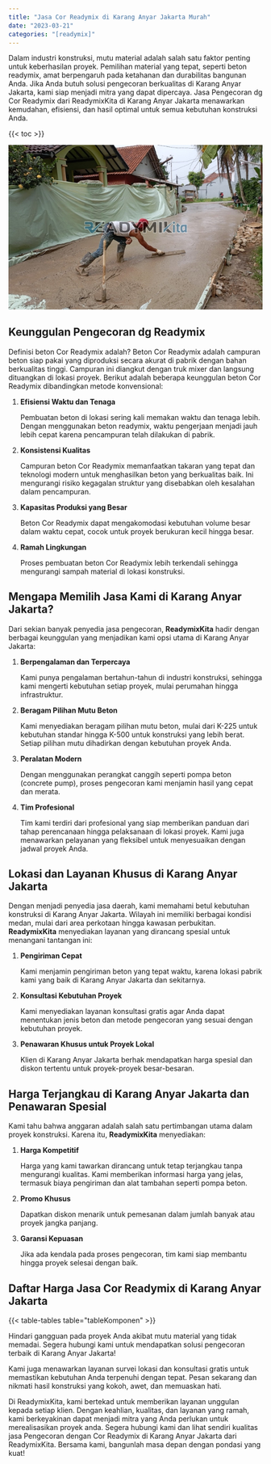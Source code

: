 ```yaml
---
title: "Jasa Cor Readymix di Karang Anyar Jakarta Murah"
date: "2023-03-21"
categories: "[readymix]"
---
```


Dalam industri konstruksi, mutu material adalah salah satu faktor penting untuk keberhasilan proyek. Pemilihan material yang tepat, seperti beton readymix, amat berpengaruh pada ketahanan dan durabilitas bangunan Anda. Jika Anda butuh solusi pengecoran berkualitas di Karang Anyar Jakarta, kami siap menjadi mitra yang dapat dipercaya. Jasa Pengecoran dg Cor Readymix dari ReadymixKita di Karang Anyar Jakarta menawarkan kemudahan, efisiensi, dan hasil optimal untuk semua kebutuhan konstruksi Anda.

{{< toc >}}

![Jasa Cor Readymix di Karang Anyar Jakarta Murah](/images/readymix/cor-readymix-26.jpg)

## Keunggulan Pengecoran dg Readymix

Definisi beton Cor Readymix adalah? Beton Cor Readymix adalah campuran beton siap pakai yang diproduksi secara akurat di pabrik dengan bahan berkualitas tinggi. Campuran ini diangkut dengan truk mixer dan langsung dituangkan di lokasi proyek. Berikut adalah beberapa keunggulan beton Cor Readymix dibandingkan metode konvensional:

1. **Efisiensi Waktu dan Tenaga**

   Pembuatan beton di lokasi sering kali memakan waktu dan tenaga lebih. Dengan menggunakan beton readymix, waktu pengerjaan menjadi jauh lebih cepat karena pencampuran telah dilakukan di pabrik.

2. **Konsistensi Kualitas**

   Campuran beton Cor Readymix memanfaatkan takaran yang tepat dan teknologi modern untuk menghasilkan beton yang berkualitas baik. Ini mengurangi risiko kegagalan struktur yang disebabkan oleh kesalahan dalam pencampuran.

3. **Kapasitas Produksi yang Besar**

   Beton Cor Readymix dapat mengakomodasi kebutuhan volume besar dalam waktu cepat, cocok untuk proyek berukuran kecil hingga besar.

4. **Ramah Lingkungan**

   Proses pembuatan beton Cor Readymix lebih terkendali sehingga mengurangi sampah material di lokasi konstruksi.

## Mengapa Memilih Jasa Kami di Karang Anyar Jakarta?

Dari sekian banyak penyedia jasa pengecoran, **ReadymixKita** hadir dengan berbagai keunggulan yang menjadikan kami opsi utama di Karang Anyar Jakarta:

1. **Berpengalaman dan Terpercaya**

   Kami punya pengalaman bertahun-tahun di industri konstruksi, sehingga kami mengerti kebutuhan setiap proyek, mulai perumahan hingga infrastruktur.

2. **Beragam Pilihan Mutu Beton**

   Kami menyediakan beragam pilihan mutu beton, mulai dari K-225 untuk kebutuhan standar hingga K-500 untuk konstruksi yang lebih berat. Setiap pilihan mutu dihadirkan dengan kebutuhan proyek Anda.

3. **Peralatan Modern**

   Dengan menggunakan perangkat canggih seperti pompa beton (concrete pump), proses pengecoran kami menjamin hasil yang cepat dan merata.

4. **Tim Profesional**

   Tim kami terdiri dari profesional yang siap memberikan panduan dari tahap perencanaan hingga pelaksanaan di lokasi proyek. Kami juga menawarkan pelayanan yang fleksibel untuk menyesuaikan dengan jadwal proyek Anda.

## Lokasi dan Layanan Khusus di Karang Anyar Jakarta

Dengan menjadi penyedia jasa daerah, kami memahami betul kebutuhan konstruksi di Karang Anyar Jakarta. Wilayah ini memiliki berbagai kondisi medan, mulai dari area perkotaan hingga kawasan perbukitan. **ReadymixKita** menyediakan layanan yang dirancang spesial untuk menangani tantangan ini:

1. **Pengiriman Cepat**

   Kami menjamin pengiriman beton yang tepat waktu, karena lokasi pabrik kami yang baik di Karang Anyar Jakarta dan sekitarnya.

2. **Konsultasi Kebutuhan Proyek**

   Kami menyediakan layanan konsultasi gratis agar Anda dapat menentukan jenis beton dan metode pengecoran yang sesuai dengan kebutuhan proyek.

3. **Penawaran Khusus untuk Proyek Lokal**

   Klien di Karang Anyar Jakarta berhak mendapatkan harga spesial dan diskon tertentu untuk proyek-proyek besar-besaran.

## Harga Terjangkau di Karang Anyar Jakarta dan Penawaran Spesial

Kami tahu bahwa anggaran adalah salah satu pertimbangan utama dalam proyek konstruksi. Karena itu, **ReadymixKita** menyediakan:

1. **Harga Kompetitif**

   Harga yang kami tawarkan dirancang untuk tetap terjangkau tanpa mengurangi kualitas. Kami memberikan informasi harga yang jelas, termasuk biaya pengiriman dan alat tambahan seperti pompa beton.

2. **Promo Khusus**

   Dapatkan diskon menarik untuk pemesanan dalam jumlah banyak atau proyek jangka panjang.

3. **Garansi Kepuasan**

   Jika ada kendala pada proses pengecoran, tim kami siap membantu hingga proyek selesai dengan baik.

## Daftar Harga Jasa Cor Readymix di Karang Anyar Jakarta

{{< table-tables table="tableKomponen" >}}

Hindari gangguan pada proyek Anda akibat mutu material yang tidak memadai. Segera hubungi kami untuk mendapatkan solusi pengecoran terbaik di Karang Anyar Jakarta!

Kami juga menawarkan layanan survei lokasi dan konsultasi gratis untuk memastikan kebutuhan Anda terpenuhi dengan tepat. Pesan sekarang dan nikmati hasil konstruksi yang kokoh, awet, dan memuaskan hati.

Di ReadymixKita, kami bertekad untuk memberikan layanan unggulan kepada setiap klien. Dengan keahlian, kualitas, dan layanan yang ramah, kami berkeyakinan dapat menjadi mitra yang Anda perlukan untuk merealisasikan proyek anda. Segera hubungi kami dan lihat sendiri kualitas jasa Pengecoran dengan Cor Readymix di Karang Anyar Jakarta dari ReadymixKita. Bersama kami, bangunlah masa depan dengan pondasi yang kuat!